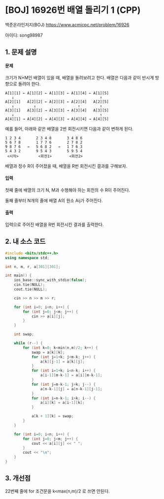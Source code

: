 # [BOJ] 16926번 배열 돌리기 1 (CPP)


백준온라인저지(BOJ) https://www.acmicpc.net/problem/16926


아이디: song98987


## 1. 문제 설명

#### 문제
크기가 N×M인 배열이 있을 때, 배열을 돌려보려고 한다. 배열은 다음과 같이 반시계 방향으로 돌려야 한다.
```text
A[1][1] ← A[1][2] ← A[1][3] ← A[1][4] ← A[1][5]
   ↓                                       ↑
A[2][1]   A[2][2] ← A[2][3] ← A[2][4]   A[2][5]
   ↓         ↓                   ↑         ↑
A[3][1]   A[3][2] → A[3][3] → A[3][4]   A[3][5]
   ↓                                       ↑
A[4][1] → A[4][2] → A[4][3] → A[4][4] → A[4][5]
```
예를 들어, 아래와 같은 배열을 2번 회전시키면 다음과 같이 변하게 된다.
```text
1 2 3 4       2 3 4 8       3 4 8 6
5 6 7 8       1 7 7 6       2 7 8 2
9 8 7 6   →   5 6 8 2   →   1 7 6 3
5 4 3 2       9 5 4 3       5 9 5 4
 <시작>         <회전1>        <회전2>
```
배열과 정수 R이 주어졌을 때, 배열을 R번 회전시킨 결과를 구해보자.

#### 입력
첫째 줄에 배열의 크기 N, M과 수행해야 하는 회전의 수 R이 주어진다.

둘째 줄부터 N개의 줄에 배열 A의 원소 Aij가 주어진다.

#### 출력
입력으로 주어진 배열을 R번 회전시킨 결과를 출력한다.

## 2. 내 소스 코드

```c++
#include <bits/stdc++.h>
using namespace std;

int n, m, r, a[301][301];

int main() {
    ios_base::sync_with_stdio(false);
    cin.tie(NULL);
    cout.tie(NULL);

    cin >> n >> m >> r;

    for (int i=0; i<n; i++) {
        for (int j=0; j<m; j++) {
            cin >> a[i][j];
        }
    }

    int swap;

    while (r--) {
        for (int k=0; k<min(n,m)/2; k++) {
            swap = a[k][k];
            for (int j=1+k; j<m-k; j++) {
                a[k][j-1] = a[k][j];
            }    
            for (int i=1+k; i<n-k; i++) {
                a[i-1][m-k-1] = a[i][m-k-1];
            }
            for (int j=m-k-1; j>k; j--) {
                a[n-k-1][j] = a[n-k-1][j-1];
            }
            for (int i=n-k-1; i>k; i--) {
                a[i][k] = a[i-1][k];
            }

            a[k + 1][k] = swap;
        }
    }

    for (int i=0; i<n; i++) {
        for (int j=0; j<m; j++) {
            cout << a[i][j] << " ";
        }
        cout << "\n";
    }
}
```

## 3. 개선점

22번째 줄에 for 조건문을 k<max(n,m)/2 로 쓰면 안된다.